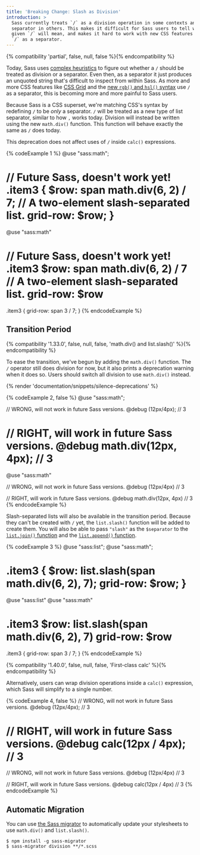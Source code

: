 ```yaml
---
title: 'Breaking Change: Slash as Division'
introduction: >
  Sass currently treats `/` as a division operation in some contexts and a
  separator in others. This makes it difficult for Sass users to tell what any
  given `/` will mean, and makes it hard to work with new CSS features that use
  `/` as a separator.
---
```


{% compatibility 'partial', false, null, false %}{% endcompatibility %}

Today, Sass uses [complex heuristics][] to figure out whether a `/` should be
treated as division or a separator. Even then, as a separator it just produces
an unquoted string that's difficult to inspect from within Sass. As more and
more CSS features like [CSS Grid][] and the [new `rgb()` and `hsl()` syntax][]
use `/` as a separator, this is becoming more and more painful to Sass users.

[complex heuristics]: /documentation/operators/numeric#slash-separated-values
[CSS Grid]: https://developer.mozilla.org/en-US/docs/Web/CSS/grid-row
[new `rgb()` and `hsl()` syntax]: https://drafts.csswg.org/css-color/#rgb-functions

Because Sass is a CSS superset, we're matching CSS's syntax by redefining `/` to
be _only_ a separator. `/` will be treated as a new type of list separator,
similar to how `,` works today. Division will instead be written using the new
`math.div()` function. This function will behave exactly the same as `/` does
today.

This deprecation does not affect uses of `/` inside `calc()` expressions.

<!-- prettier-ignore-start -->
{% codeExample 1 %}
@use "sass:math";

// Future Sass, doesn't work yet!
.item3 {
  $row: span math.div(6, 2) / 7; // A two-element slash-separated list.
  grid-row: $row;
}
===
@use "sass:math"

// Future Sass, doesn't work yet!
.item3
  $row: span math.div(6, 2) / 7 // A two-element slash-separated list.
  grid-row: $row
===
.item3 {
  grid-row: span 3 / 7;
}
{% endcodeExample %}
<!-- prettier-ignore-end -->

## Transition Period

{% compatibility '1.33.0', false, null, false, 'math.div() and list.slash()' %}{% endcompatibility %}

To ease the transition, we've begun by adding the `math.div()` function. The `/`
operator still does division for now, but it also prints a deprecation warning
when it does so. Users should switch all division to use `math.div()` instead.

{% render 'documentation/snippets/silence-deprecations' %}

<!-- prettier-ignore-start -->
{% codeExample 2, false %}
@use "sass:math";

// WRONG, will not work in future Sass versions.
@debug (12px/4px); // 3

// RIGHT, will work in future Sass versions.
@debug math.div(12px, 4px); // 3
===
@use "sass:math"

// WRONG, will not work in future Sass versions.
@debug (12px/4px) // 3

// RIGHT, will work in future Sass versions.
@debug math.div(12px, 4px) // 3
{% endcodeExample %}
<!-- prettier-ignore-end -->

Slash-separated lists will also be available in the transition period. Because
they can't be created with `/` yet, the `list.slash()` function will be added to
create them. You will also be able to pass `"slash"` as the `$separator` to the
[`list.join()` function][] and the [`list.append()` function][].

[`list.join()` function]: /documentation/modules/list#join
[`list.append()` function]: /documentation/modules/list#append

<!-- prettier-ignore-start -->
{% codeExample 3 %}
@use "sass:list";
@use "sass:math";

.item3 {
  $row: list.slash(span math.div(6, 2), 7);
  grid-row: $row;
}
===
@use "sass:list"
@use "sass:math"

.item3
  $row: list.slash(span math.div(6, 2), 7)
  grid-row: $row
===
.item3 {
  grid-row: span 3 / 7;
}
{% endcodeExample %}
<!-- prettier-ignore-end -->

{% compatibility '1.40.0', false, null, false, 'First-class calc' %}{% endcompatibility %}

Alternatively, users can wrap division operations inside a `calc()` expression,
which Sass will simplify to a single number.

<!-- prettier-ignore-start -->
{% codeExample 4, false %}
// WRONG, will not work in future Sass versions.
@debug (12px/4px); // 3

// RIGHT, will work in future Sass versions.
@debug calc(12px / 4px); // 3
===
// WRONG, will not work in future Sass versions.
@debug (12px/4px) // 3

// RIGHT, will work in future Sass versions.
@debug calc(12px / 4px) // 3
{% endcodeExample %}
<!-- prettier-ignore-end -->

## Automatic Migration

You can use [the Sass migrator][] to automatically update your stylesheets to
use `math.div()` and `list.slash()`.

[the Sass migrator]: https://github.com/sass/migrator#readme

```shellsession
$ npm install -g sass-migrator
$ sass-migrator division **/*.scss
```
